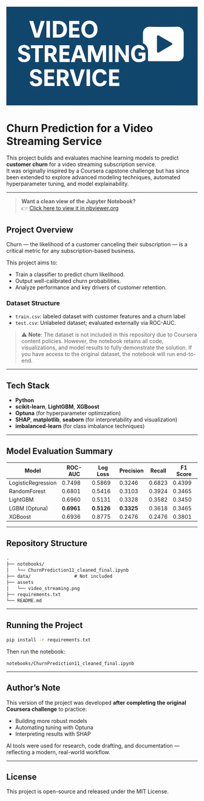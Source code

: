 ![Churn Prediction Banner](assets/Video_Streaming_Service.png)

# Churn Prediction for a Video Streaming Service

This project builds and evaluates machine learning models to predict **customer churn** for a video streaming subscription service.  
It was originally inspired by a Coursera capstone challenge but has since been extended to explore advanced modeling techniques, automated hyperparameter tuning, and model explainability.

---

> **Want a clean view of the Jupyter Notebook?**  
> 👉 [Click here to view it in nbviewer.org](https://nbviewer.org/url/raw.githubusercontent.com/Timensider/churn-prediction-streaming-service/main/notebooks/ChurnPrediction11_cleaned_final.ipynb)

## Project Overview

Churn — the likelihood of a customer canceling their subscription — is a critical metric for any subscription-based business.

This project aims to:  
 - Train a classifier to predict churn likelihood.  
 - Output well-calibrated churn probabilities.  
 - Analyze performance and key drivers of customer retention.  

### Dataset Structure

- `train.csv`: labeled dataset with customer features and a churn label
- `test.csv`: Unlabeled dataset; evaluated externally via ROC-AUC.


> ⚠️ **Note**: The dataset is not included in this repository due to Coursera content policies.
> However, the notebook retains all code, visualizations, and model results to fully demonstrate the solution. 
> If you have access to the original dataset, the notebook will run end-to-end.

---

## Tech Stack

- **Python**
- **scikit-learn**, **LightGBM**, **XGBoost**
- **Optuna** (for hyperparameter optimization)
- **SHAP**, **matplotlib**, **seaborn** (for interpretability and visualization)
- **imbalanced-learn** (for class imbalance techniques)

---

## Model Evaluation Summary

| Model            | ROC-AUC    | Log Loss   | Precision | Recall  | F1 Score |
|------------------|------------|-------------|-----------|---------|----------|
| LogisticRegression | 0.7498   | 0.5869      | 0.3246    | 0.6823  | 0.4399   |
| RandomForest      | 0.6801    | 0.5416      | 0.3103    | 0.3924  | 0.3465   |
| LightGBM          | 0.6960    | 0.5131      | 0.3328    | 0.3582  | 0.3450   |
| LGBM (Optuna)     | **0.6961**| **0.5126**  | **0.3325**| 0.3618  | 0.3465   |
| XGBoost           | 0.6936    | 0.8775      | 0.2476    | 0.2476  | 0.3801   |

---

## Repository Structure

```
.
├── notebooks/
│   └── ChurnPrediction11_cleaned_final.ipynb
├── data/                # Not included
├── assets
│   └── video_streaming.png
├── requirements.txt     
└── README.md
```

---

## Running the Project

```bash
pip install -r requirements.txt
```

Then run the notebook:
```
notebooks/ChurnPrediction11_cleaned_final.ipynb
```

---

## Author’s Note

This version of the project was developed **after completing the original Coursera challenge** to practice:  
 - Building more robust models  
 - Automating tuning with Optuna  
 - Interpreting results with SHAP  

AI tools were used for research, code drafting, and documentation — reflecting a modern, real-world workflow.  

---

## License

This project is open-source and released under the MIT License.
